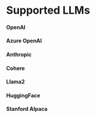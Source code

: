 # Supported LLMs

#### OpenAI
#### Azure OpenAI
#### Anthropic
#### Cohere
#### Llama2
#### HuggingFace
#### Stanford Alpaca


